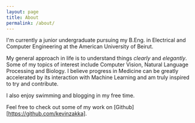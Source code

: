 ```yaml
---
layout: page
title: About
permalink: /about/
---
```


I'm currently a junior undergraduate pursuing my B.Eng. in Electrical and Computer Engineering at the American University of Beirut.

My general approach in life is to understand things *clearly* and *elegantly*. Some of my topics of interest include Computer Vision, Natural Language Processing and Biology. I believe progress in Medicine can be greatly accelerated by its interaction with Machine Learning and am truly inspired to try and contribute.

I also enjoy swimming and blogging in my free time.

Feel free to check out some of my work on [Github][https://github.com/kevinzakka].
